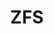 ---
lang: fr
layout: doc
redirect_from:
- /fr/doc/ZFS/
- /fr/doc/zfs/
- /fr/wiki/ZFS/
redirect_to: https://github.com/Qubes-Community/Contents/blob/master/docs/configuration/zfs.md
ref: 111
title: ZFS
---